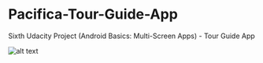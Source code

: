 # Pacifica-Tour-Guide-App
Sixth Udacity Project (Android Basics: Multi-Screen Apps) - Tour Guide App

![alt text](https://user-images.githubusercontent.com/36802522/53211058-cbdc1000-35f4-11e9-9175-f4cb78af734e.png)
